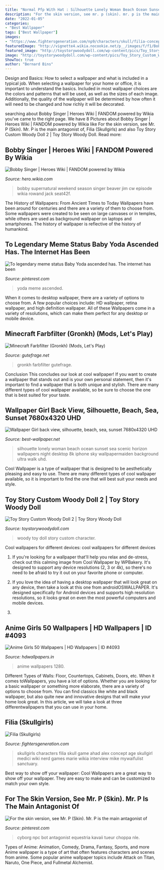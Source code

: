 ```yaml
---
title: "Normal Pfp With Hat : Silhouette Lonely Woman Beach Ocean Sunset Sea Scenic Horizon Wallpapers Night Desktop 8k Iphone Sky Wallpapermaiden Background Ultra Walk Uhd"
description: "For the skin version, see mr. p (skin). mr. p is the main antagonist of"
date: "2022-01-05"
categories:
- "Best Wallpaper"
tags: ["Best Wallpaper"]
images:
- "https://www.fightersgeneration.com/np9/characters/skull/filia-concept.jpg"
featuredImage: "http://vignette4.wikia.nocookie.net/p__/images/f/f1/Bobby-singer-and-supernatural-gallery-1-.jpg/revision/latest?cb=20140831170506&amp;path-prefix=protagonist"
featured_image: "http://toystorywoodydoll.com/wp-content/pics/Toy_Story_Custom_Woody_Doll_2_08_ulrq.jpg"
image: "http://toystorywoodydoll.com/wp-content/pics/Toy_Story_Custom_Woody_Doll_2_08_ulrq.jpg"
ShowToc: true
author: "Bernard Bins"
---
```



Design and Basics: How to select a wallpaper and what is included in a typical job.
When selecting a wallpaper for your home or office, it is important to understand the basics. Included in most wallpaper choices are the colors and patterns that will be used, as well as the sizes of each image. Additionally, the quality of the wallpaper will be determined by how often it will need to be changed and how richly it will be decorated.

	

		
searching about Bobby Singer | Heroes Wiki | FANDOM powered by Wikia you've came to the right page. We have 8 Pictures about Bobby Singer | Heroes Wiki | FANDOM powered by Wikia like For the skin version, see Mr. P (Skin). Mr. P is the main antagonist of, Filia (Skullgirls) and also Toy Story Custom Woody Doll 2 | Toy Story Woody Doll. Read more:
		
    
## Bobby Singer | Heroes Wiki | FANDOM Powered By Wikia

<img loading=lazy src="http://vignette4.wikia.nocookie.net/p__/images/f/f1/Bobby-singer-and-supernatural-gallery-1-.jpg/revision/latest?cb=20140831170506&amp;path-prefix=protagonist" onerror="this.onerror=null;this.src='https://tse2.mm.bing.net/th?id=OIP.0AxFld8klUaCqsHSNHuyiAHaKp&amp;pid=15.1';" alt="Bobby Singer | Heroes Wiki | FANDOM powered by Wikia">

_Source: hero.wikia.com_

>bobby supernatural weekend season singer beaver jim cw episode wikia rowand jack seat42f. 

	

The History of Wallpapers: From Ancient Times to Today
Wallpapers have been around for centuries and there are a variety of them to choose from. Some wallpapers were created to be seen on large canvases or in temples, while others are used as background wallpaper on laptops and smartphones. The history of wallpaper is reflective of the history of humankind.

    
## To Legendary Meme Status Baby Yoda Ascended Has. The Internet Has Been

<img loading=lazy src="https://i.pinimg.com/736x/4d/95/d1/4d95d1080afee97ef1e4888a3a11a1bd.jpg" onerror="this.onerror=null;this.src='https://tse4.mm.bing.net/th?id=OIP.XP_ZZWb3ebU_GOqHGTllVQHaLH&amp;pid=15.1';" alt="To legendary meme status Baby Yoda ascended has. The internet has been">

_Source: pinterest.com_

>yoda meme ascended. 

	

When it comes to desktop wallpaper, there are a variety of options to choose from. A few popular choices include: HD wallpaper, retina wallpaper, and high definition wallpaper. All of these Wallpapers come in a variety of resolutions, which can make them perfect for any desktop or mobile device. 

    
## Minecraft Farbfilter (Gronkh) (Mods, Let&#039;s Play)

<img loading=lazy src="https://images.gutefrage.net/media/fragen/bilder/minecraft-farbfilter-gronkh/0_original.jpg?v=1348951651000" onerror="this.onerror=null;this.src='https://tse4.mm.bing.net/th?id=OIP.k4bb2LPbki_Sfg9lRZdGxwHaEK&amp;pid=15.1';" alt="Minecraft Farbfilter (Gronkh) (Mods, Let&#039;s Play)">

_Source: gutefrage.net_

>gronkh farbfilter gutefrage. 

	

Conclusion
This concludes our look at cool wallpaper! If you want to create a wallpaper that stands out and is your own personal statement, then it's important to find a wallpaper that is both unique and stylish. There are many different types of cool wallpaper available, so be sure to choose the one that is best suited for your taste.

    
## Wallpaper Girl Back View, Silhouette, Beach, Sea, Sunset 7680x4320 UHD

<img loading=lazy src="https://s2.best-wallpaper.net/wallpaper/5120x2880/1904/Girl-back-view-silhouette-beach-sea-sunset_5120x2880.jpg" onerror="this.onerror=null;this.src='https://tse1.mm.bing.net/th?id=OIP.UuRA-lvRMvvw_CUyWJ-LvgHaEK&amp;pid=15.1';" alt="Wallpaper Girl back view, silhouette, beach, sea, sunset 7680x4320 UHD">

_Source: best-wallpaper.net_

>silhouette lonely woman beach ocean sunset sea scenic horizon wallpapers night desktop 8k iphone sky wallpapermaiden background ultra walk uhd. 

	

Cool Wallpaper is a type of wallpaper that is designed to be aesthetically pleasing and easy to use. There are many different types of cool wallpaper available, so it is important to find the one that will best suit your needs and style.

    
## Toy Story Custom Woody Doll 2 | Toy Story Woody Doll

<img loading=lazy src="http://toystorywoodydoll.com/wp-content/pics/Toy_Story_Custom_Woody_Doll_2_08_ulrq.jpg" onerror="this.onerror=null;this.src='https://tse2.mm.bing.net/th?id=OIP.KWwxnUcT37lyGHaG6oXGiAAAAA&amp;pid=15.1';" alt="Toy Story Custom Woody Doll 2 | Toy Story Woody Doll">

_Source: toystorywoodydoll.com_

>woody toy doll story custom character. 

	

Cool wallpapers for different devices:
cool wallpapers for different devices 

1. If you're looking for a wallpaper that'll help you relax and de-stress, check out this calming image from Cool Wallpaper by WPBakery. It's designed to support any device resolutions (2, 3 or 4k), so there's no need to be afraid to try it out on your favorite phone or computer.

2. If you love the idea of having a desktop wallpaper that will look great on any device, then take a look at this one from androidOSWALLPAPER. It's designed specifically for Android devices and supports high resolution resolutions, so it looks great on even the most powerful computers and mobile devices.

3.

    
## Anime Girls 50 Wallpapers | HD Wallpapers | ID #4093

<img loading=lazy src="http://www.hdwallpapers.in/download/anime_girls_50-1280x960.jpg" onerror="this.onerror=null;this.src='https://tse4.mm.bing.net/th?id=OIP.-wZpeP-XBcm0p-OiMEBLBwHaFj&amp;pid=15.1';" alt="Anime Girls 50 Wallpapers | HD Wallpapers | ID #4093">

_Source: hdwallpapers.in_

>anime wallpapers 1280. 

	

Different Types of Walls: Floor, Countertops, Cabinets, Doors, etc.
When it comes toWallpapers, you have a lot of options. Whether you are looking for a basic wallpaper or something more elaborate, there are a variety of options to choose from. You can find classics like white and black wallpaper, but also quite new and innovative designs that will make your home look great. In this article, we will take a look at three differentwallpapers that you can use in your home.

    
## Filia (Skullgirls)

<img loading=lazy src="https://www.fightersgeneration.com/np9/characters/skull/filia-concept.jpg" onerror="this.onerror=null;this.src='https://tse4.mm.bing.net/th?id=OIP.Rr36fqEuKCLXG4ZDdwWwJgHaKC&amp;pid=15.1';" alt="Filia (Skullgirls)">

_Source: fightersgeneration.com_

>skullgirls characters filia skull game ahad alex concept age skullgirl medici wiki nerd games marie wikia interview mike mywaifulist sanctuary. 

	

Best way to show off your wallpaper:
Cool Wallpapers are a great way to show off your wallpaper. They are easy to make and can be customized to match your own style.

    
## For The Skin Version, See Mr. P (Skin). Mr. P Is The Main Antagonist Of

<img loading=lazy src="https://i.pinimg.com/736x/d5/a5/29/d5a5293e1f02aac4c34201b8c1814c5d.jpg" onerror="this.onerror=null;this.src='https://tse2.mm.bing.net/th?id=OIP.FbBR1LozIPvxr_w3Y4ZxZQAAAA&amp;pid=15.1';" alt="For the skin version, see Mr. P (Skin). Mr. P is the main antagonist of">

_Source: pinterest.com_

>cyborg npc bot antagonist equestria kavaii tueur choppa nle. 

	

Types of Anime: Animation, Comedy, Drama, Fantasy, Sports, and more
Anime wallpaper is a type of art that often features characters and scenes from anime. Some popular anime wallpaper topics include Attack on Titan, Naruto, One Piece, and Fullmetal Alchemist.

